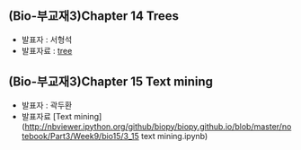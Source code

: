 ## (Bio-부교재3)Chapter 14 Trees
- 발표자 : 서형석
- 발표자료 : [tree](https://docs.google.com/file/d/0B9e89I-4MR7jbElMZzdmVEdUNk0/edit)

## (Bio-부교재3)Chapter 15 Text mining
- 발표자 : 곽두환
- 발표자료 [Text mining](http://nbviewer.ipython.org/github/biopy/biopy.github.io/blob/master/notebook/Part3/Week9/bio15/3_15 text mining.ipynb)